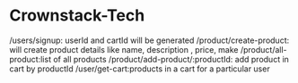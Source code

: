 # Crownstack-Tech

/users/signup: userId and cartId will be generated
/product/create-product: will create product details like name, description , price, make
/product/all-product:list of all products
/product/add-product/:productId: add product in cart by productId
/user/get-cart:products in a cart for a particular user
